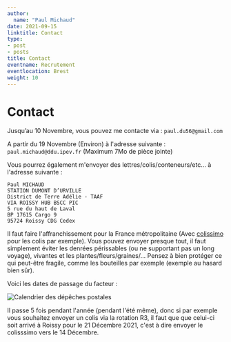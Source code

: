 ```yaml
---
author:
  name: "Paul Michaud"
date: 2021-09-15
linktitle: Contact
type:
- post
- posts
title: Contact
eventname: Recrutement 
eventlocation: Brest
weight: 10
---
```

# Contact

Jusqu’au 10 Novembre, vous pouvez me contacte via : `paul.du56@gmail.com`

A partir du 19 Novembre (Environ) à l'adresse suivante : `paul.michaud@ddu.ipev.fr` (Maximum 7Mo de pièce jointe)

Vous pourrez également m'envoyer des lettres/colis/conteneurs/etc... à l'adresse suivante :

```
Paul MICHAUD
STATION DUMONT D’URVILLE
District de Terre Adélie - TAAF
VIA ROISSY HUB BSCC PIC
5 rue du haut de Laval
BP 17615 Cargo 9
95724 Roissy CDG Cedex
```

Il faut faire l'affranchissement pour la France métropolitaine (Avec [colissimo](https://www.laposte.fr/tarif-colissimo) pour les colis par exemple). Vous pouvez envoyer presque tout, il faut simplement éviter les denrées périssables (ou ne supportant pas un long voyage), vivantes et les plantes/fleurs/graines/...
Pensez à bien protéger ce qui peut-être fragile, comme les bouteilles par exemple (exemple au hasard bien sûr).

Voici les dates de passage du facteur :

![Calendrier des dépêches postales](/calendrier_depeches_postales.png)

Il passe 5 fois pendant l'année (pendant l'été même), donc si par exemple vous souhaitez envoyer un colis via la rotation R3, il faut que que celui-ci soit arrivé à Roissy pour le 21 Décembre 2021, c'est à dire envoyer le colisssimo vers le 14 Décembre.